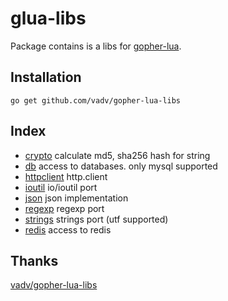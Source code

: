 # glua-libs

Package contains is a libs for [gopher-lua](https://github.com/yuin/gopher-lua).


## Installation

```
go get github.com/vadv/gopher-lua-libs
```

## Index

* [crypto](/crypto) calculate md5, sha256 hash for string
* [db](/db) access to databases. only mysql supported
* [httpclient](/httpclient) http.client
* [ioutil](/ioutil) io/ioutil port
* [json](/json) json implementation
* [regexp](/regexp) regexp port
* [strings](/strings) strings port (utf supported)
* [redis](/redis) access to redis


## Thanks

[vadv/gopher-lua-libs](https://github.com/vadv/gopher-lua-libs)


